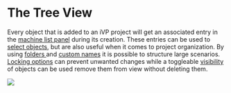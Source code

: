 # The Tree View

Every object that is added to an iVP project will get an associated entry in the [machine list panel](../user-interface/the-machine-list.md) during its creation. These entries can be used to [select objects](../machines/selecting-and-moving-objects.md), but are also useful when it comes to project organization. By using [folders ](folders.md)and [custom names](renaming-objects-and-folders.md) it is possible to structure large scenarios. [Locking options](locked-objects-and-folders.md) can prevent unwanted changes while a toggleable [visibility](visibility-of-objects-and-folders.md) of objects can be used remove them from view without deleting them.

![](../../../.gitbook/assets/ivp\_interface\_machine\_list\_example.jpg)
